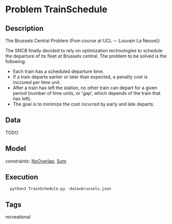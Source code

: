 # Problem TrainSchedule
## Description

The Brussels Central Problem (Fom course at UCL -- Louvain La Neuve))

The SNCB finally decided to rely on optimization technologies to schedule the departure
of its fleet at Brussels central. The problem to be solved is the following:
- Each train has a scheduled departure time.
- If a train departs earlier or later than expected, a penalty cost is inccured per time unit.
- After a train has left the station, no other train can depart for a given period
 (number of time units, or 'gap', which depends of the train that has left).
- The goal is to minimize the cost incurred by early and late departs.


## Data
TODO

## Model
  constraints: [NoOverlap](http://pycsp.org/documentation/constraints/NoOverlap), [Sum](http://pycsp.org/documentation/constraints/Sum)

## Execution
```
  python3 TrainSchedule.py -data=brussels.json
```


## Tags
recreational

